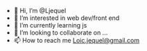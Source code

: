 - 👋 Hi, I’m @Ljequel
- 👀 I’m interested in web dev/front end
- 🌱 I’m currently learning js
- 💞️ I’m looking to collaborate on ...
- 📫 How to reach me Loic.jequel@gmail.com

<!---
Ljequel/Ljequel is a ✨ special ✨ repository because its `README.md` (this file) appears on your GitHub profile.
You can click the Preview link to take a look at your changes.
--->
